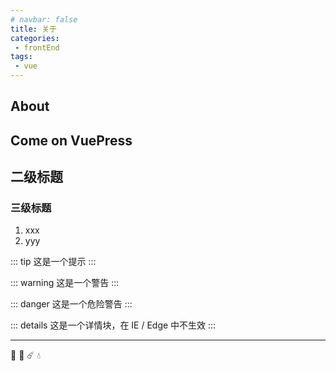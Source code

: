 ```yaml
---
# navbar: false
title: 关于
categories:
 - frontEnd
tags:
 - vue
---
```


## About

## Come on VuePress

## 二级标题

### 三级标题

1. xxx
2. yyy

::: tip
这是一个提示
:::

::: warning
这是一个警告
:::

::: danger
这是一个危险警告
:::

::: details
这是一个详情块，在 IE / Edge 中不生效
:::

---
:tada: :100: :comet: :droplet:
